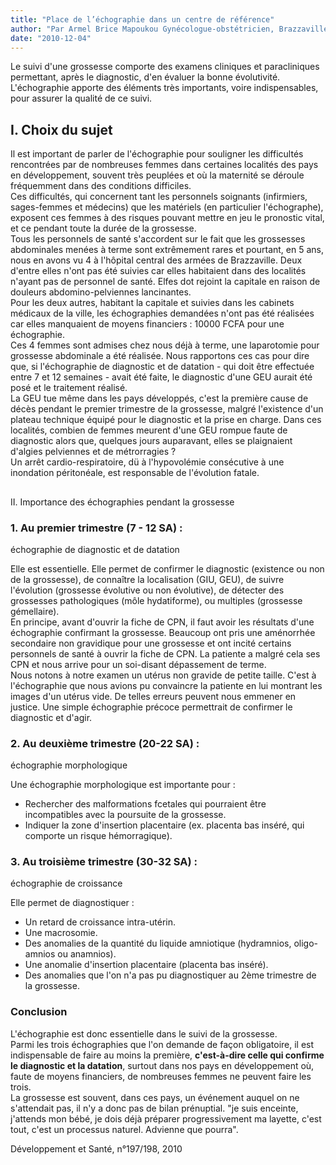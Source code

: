 ```yaml
---
title: "Place de l’échographie dans un centre de référence"
author: "Par Armel Brice Mapoukou Gynécologue-obstétricien, Brazzaville, Congo."
date: "2010-12-04"
---
```


<div class="teaser"><p>Le suivi d'une grossesse comporte des examens cliniques et paracliniques permettant, après le diagnostic, d'en évaluer la bonne évolutivité.<br />
L'échographie apporte des éléments très importants, voire indispensables, pour assurer la qualité de ce suivi.</p></div>

## I. Choix du sujet

Il est important de parler de l'échographie pour souligner les difficultés rencontrées par de nombreuses femmes dans certaines localités des pays en développement, souvent très peuplées et où la maternité se déroule fréquemment dans des conditions difficiles.  
Ces difficultés, qui concernent tant les personnels soignants (infirmiers, sages-femmes et médecins) que les matériels (en particulier l'échographe), exposent ces femmes à des risques pouvant mettre en jeu le pronostic vital, et ce pendant toute la durée de la grossesse.  
Tous les personnels de santé s'accordent sur le fait que les grossesses abdominales menées à terme sont extrêmement rares et pourtant, en 5 ans, nous en avons vu 4 à l'hôpital central des armées de Brazzaville. Deux d'entre elles n'ont pas été suivies car elles habitaient dans des localités n'ayant pas de personnel de santé. Elfes dot rejoint la capitale en raison de douleurs abdomino-pelviennes lancinantes.  
Pour les deux autres, habitant la capitale et suivies dans les cabinets médicaux de la ville, les échographies demandées n'ont pas été réalisées car elles manquaient de moyens financiers : 10000 FCFA pour une échographie.  
Ces 4 femmes sont admises chez nous déjà à terme, une laparotomie pour grossesse abdominale a été réalisée. Nous rapportons ces cas pour dire que, si l'échographie de diagnostic et de datation - qui doit être effectuée entre 7 et 12 semaines - avait été faite, le diagnostic d'une GEU aurait été posé et le traitement réalisé.  
La GEU tue même dans les pays développés, c'est la première cause de décès pendant le premier trimestre de la grossesse, malgré l'existence d'un plateau technique équipé pour le diagnostic et la prise en charge. Dans ces localités, combien de femmes meurent d'une GEU rompue faute de diagnostic alors que, quelques jours auparavant, elles se plaignaient d'algies pelviennes et de métrorragies ?  
Un arrêt cardio-respiratoire, dü à l'hypovolémie consécutive à une inondation péritonéale, est responsable de l'évolution fatale.

##   
II. Importance des échographies pendant la grossesse

### 1. Au premier trimestre (7 - 12 SA) :  
échographie de diagnostic et de datation

Elle est essentielle. Elle permet de confirmer le diagnostic (existence ou non de la grossesse), de connaître la localisation (GIU, GEU), de suivre l'évolution (grossesse évolutive ou non évolutive), de détecter des grossesses pathologiques (môle hydatiforme), ou multiples (grossesse gémellaire).  
En principe, avant d'ouvrir la fiche de CPN, il faut avoir les résultats d'une échographie confirmant la grossesse. Beaucoup ont pris une aménorrhée secondaire non gravidique pour une grossesse et ont incité certains personnels de santé à ouvrir la fiche de CPN. La patiente a malgré cela ses CPN et nous arrive pour un soi-disant dépassement de terme.  
Nous notons à notre examen un utérus non gravide de petite taille. C'est à l'échographie que nous avions pu convaincre la patiente en lui montrant les images d'un utérus vide. De telles erreurs peuvent nous emmener en justice. Une simple échographie précoce permettrait de confirmer le diagnostic et d'agir.

### 2. Au deuxième trimestre (20-22 SA) :  
échographie morphologique

Une échographie morphologique est importante pour :

*   Rechercher des malformations fcetales qui pourraient être incompatibles avec la poursuite de la grossesse.  
*   Indiquer la zone d'insertion placentaire (ex. placenta bas inséré, qui comporte un risque hémorragique).

### 3. Au troisième trimestre (30-32 SA) :  
échographie de croissance

Elle permet de diagnostiquer :

*   Un retard de croissance intra-utérin.  
*   Une macrosomie.  
*   Des anomalies de la quantité du liquide amniotique (hydramnios, oligo-amnios ou anamnios).  
*   Une anomalie d'insertion placentaire (placenta bas inséré).  
*   Des anomalies que l'on n'a pas pu diagnostiquer au 2ème trimestre de la grossesse.

### Conclusion

L'échographie est donc essentielle dans le suivi de la grossesse.  
Parmi les trois échographies que l'on demande de façon obligatoire, il est indispensable de faire au moins la première, **c'est-à-dire celle qui confirme le diagnostic et la datation**, surtout dans nos pays en développement où, faute de moyens financiers, de nombreuses femmes ne peuvent faire les trois.  
La grossesse est souvent, dans ces pays, un événement auquel on ne s'attendait pas, il n'y a donc pas de bilan prénuptial. "je suis enceinte, j'attends mon bébé, je dois déjà préparer progressivement ma layette, c'est tout, c'est un processus naturel. Advienne que pourra".

Développement et Santé, n°197/198, 2010